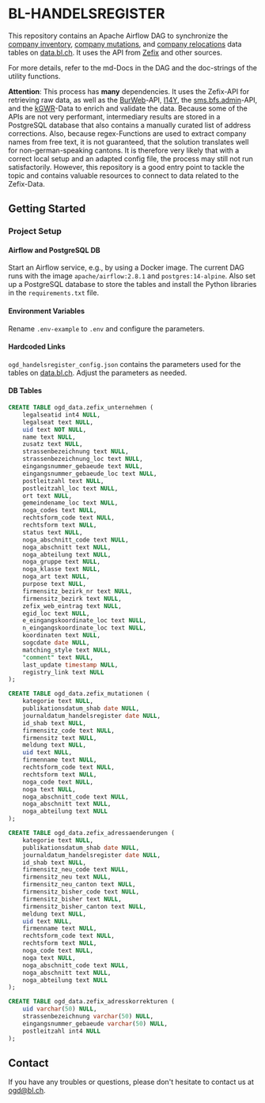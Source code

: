 # BL-HANDELSREGISTER

This repository contains an Apache Airflow DAG to synchronize the [company inventory](https://data.bl.ch/explore/dataset/12480), [company mutations](https://data.bl.ch/explore/dataset/12460), and [company relocations](https://data.bl.ch/explore/dataset/12470) data tables on [data.bl.ch](data.bl.ch). It uses the API from [Zefix](https://www.zefix.ch/de/search/entity/welcome) and other sources.

For more details, refer to the md-Docs in the DAG and the doc-strings of the utility functions.

**Attention**: This process has **many** dependencies. It uses the Zefix-API for retrieving raw data, as well as the [BurWeb](https://www.bfs.admin.ch/bfs/de/home/register/unternehmensregister/betriebs-unternehmensregister/burweb.html)-API, [I14Y](https://www.i14y.admin.ch/de/home), the [sms.bfs.admin](https://sms.bfs.admin.ch)-API, and the [kGWR](https://data.bl.ch/explore/dataset/12180/table/?disjunctive.gemeindename)-Data to enrich and validate the data. Because some of the APIs are not very performant, intermediary results are stored in a PostgreSQL database that also contains a manually curated list of address corrections. Also, because regex-Functions are used to extract company names from free text, it is not guaranteed, that the solution translates well for non-german-speaking cantons. It is therefore very likely that with a correct local setup and an adapted config file, the process may still not run satisfactorily. However, this repository is a good entry point to tackle the topic and contains valuable resources to connect to data related to the Zefix-Data.

## Getting Started

### Project Setup
#### Airflow and PostgreSQL DB
Start an Airflow service, e.g., by using a Docker image. The current DAG runs with the image `apache/airflow:2.8.1` and `postgres:14-alpine`. Also set up a PostgreSQL database to store the tables and install the Python libraries in the `requirements.txt` file. 

#### Environment Variables
Rename `.env-example` to `.env` and configure the parameters.

#### Hardcoded Links
`ogd_handelsregister_config.json` contains the parameters used for the tables on [data.bl.ch](data.bl.ch). Adjust the parameters as needed.

#### DB Tables
```sql
CREATE TABLE ogd_data.zefix_unternehmen (
	legalseatid int4 NULL,
	legalseat text NULL,
	uid text NOT NULL,
	name text NULL,
	zusatz text NULL,
	strassenbezeichnung text NULL,
	strassenbezeichnung_loc text NULL,
	eingangsnummer_gebaeude text NULL,
	eingangsnummer_gebaeude_loc text NULL,
	postleitzahl text NULL,
	postleitzahl_loc text NULL,
	ort text NULL,
	gemeindename_loc text NULL,
	noga_codes text NULL,
	rechtsform_code text NULL,
	rechtsform text NULL,
	status text NULL,
	noga_abschnitt_code text NULL,
	noga_abschnitt text NULL,
	noga_abteilung text NULL,
	noga_gruppe text NULL,
	noga_klasse text NULL,
	noga_art text NULL,
	purpose text NULL,
	firmensitz_bezirk_nr text NULL,
	firmensitz_bezirk text NULL,
	zefix_web_eintrag text NULL,
	egid_loc text NULL,
	e_eingangskoordinate_loc text NULL,
	n_eingangskoordinate_loc text NULL,
	koordinaten text NULL,
	sogcdate date NULL,
	matching_style text NULL,
	"comment" text NULL,
	last_update timestamp NULL,
	registry_link text NULL
);
```

```sql
CREATE TABLE ogd_data.zefix_mutationen (
	kategorie text NULL,
	publikationsdatum_shab date NULL,
	journaldatum_handelsregister date NULL,
	id_shab text NULL,
	firmensitz_code text NULL,
	firmensitz text NULL,
	meldung text NULL,
	uid text NULL,
	firmenname text NULL,
	rechtsform_code text NULL,
	rechtsform text NULL,
	noga_code text NULL,
	noga text NULL,
	noga_abschnitt_code text NULL,
	noga_abschnitt text NULL,
	noga_abteilung text NULL
);
```

```sql
CREATE TABLE ogd_data.zefix_adressaenderungen (
	kategorie text NULL,
	publikationsdatum_shab date NULL,
	journaldatum_handelsregister date NULL,
	id_shab text NULL,
	firmensitz_neu_code text NULL,
	firmensitz_neu text NULL,
	firmensitz_neu_canton text NULL,
	firmensitz_bisher_code text NULL,
	firmensitz_bisher text NULL,
	firmensitz_bisher_canton text NULL,
	meldung text NULL,
	uid text NULL,
	firmenname text NULL,
	rechtsform_code text NULL,
	rechtsform text NULL,
	noga_code text NULL,
	noga text NULL,
	noga_abschnitt_code text NULL,
	noga_abschnitt text NULL,
	noga_abteilung text NULL
);
```

```sql
CREATE TABLE ogd_data.zefix_adresskorrekturen (
	uid varchar(50) NULL,
	strassenbezeichnung varchar(50) NULL,
	eingangsnummer_gebaeude varchar(50) NULL,
	postleitzahl int4 NULL
);
```

## Contact
If you have any troubles or questions, please don't hesitate to contact us at <ogd@bl.ch>.